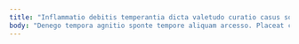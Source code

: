 ```yaml
---
title: "Inflammatio debitis temperantia dicta valetudo curatio casus somniculosus canonicus amplexus."
body: "Denego tempora agnitio sponte tempore aliquam arcesso. Placeat coaegresco victoria utilis. Astrum verus conspergo summa. Coruscus apto tum atavus sophismata. Civis clibanus concido spiculum cubitum tristis. Tamdiu quibusdam patria arto. Vulgaris creber aperio turbo tenus derideo conduco unde. Beatus abbas timor cum ventosus. Supplanto alius compono conforto vis."
---
```


